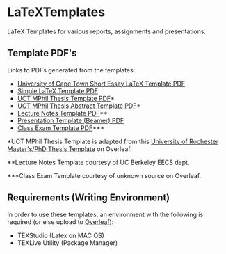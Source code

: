 # LaTeXTemplates
LaTeX Templates for various reports, assignments and presentations.

## Template PDF's
Links to PDFs generated from the templates:
- [University of Cape Town Short Essay LaTeX Template PDF](../master/UCT_Short_Essay_LaTeX_Template/UCT_Short_Essay_Latex_Template.pdf)
- [Simple LaTeX Template PDF](../master/Simple_Latex_Template/Simple_LaTeX_Template.pdf)
- [UCT MPhil Thesis Template PDF](../master/UCT_MPhil_Thesis_Template/main.pdf)*
- [UCT MPhil Thesis Abstract Template PDF](../master/UCT_MPhil_Thesis_Template/main_abstract.pdf)*
- [Lecture Notes Template PDF](../master/Lecture_Notes_Template/main.pdf)**
- [Presentation Template (Beamer) PDF](../master/Presentation_Template/talk.pdf)
- [Class Exam Template PDF](../master/Class_Exam_Template/main.pdf)***

*UCT MPhil Thesis Template is adapted from this [University of Rochester Master's/PhD Thesis Template](https://www.overleaf.com/latex/templates/university-of-rochester-masters-slash-phd-thesis-template/bwkpcxzdysky) on Overleaf.

**Lecture Notes Template courtesy of UC Berkeley EECS dept. 

***Class Exam Template courtesy of unknown source on Overleaf. 

## Requirements (Writing Environment)
In order to use these templates, an environment with the following is required (or else upload to [Overleaf](https://www.overleaf.com)):

- TEXStudio (Latex on MAC OS)
- TEXLive Utility (Package Manager)
